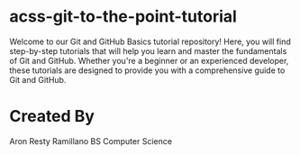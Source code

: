 # acss-git-to-the-point-tutorial
Welcome to our Git and GitHub Basics tutorial repository! Here, you will find step-by-step tutorials that will help you learn and master the fundamentals of Git and GitHub. Whether you're a beginner or an experienced developer, these tutorials are designed to provide you with a comprehensive guide to Git and GitHub.

# Created By
Aron Resty Ramillano
BS Computer Science